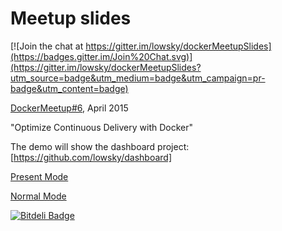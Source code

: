 # Meetup slides

[![Join the chat at https://gitter.im/lowsky/dockerMeetupSlides](https://badges.gitter.im/Join%20Chat.svg)](https://gitter.im/lowsky/dockerMeetupSlides?utm_source=badge&utm_medium=badge&utm_campaign=pr-badge&utm_content=badge)

[DockerMeetup#6](http://www.meetup.com/Docker-Munich/events/221418010/), April 2015

"Optimize Continuous Delivery with Docker"

The demo will show the dashboard project: [https://github.com/lowsky/dashboard]

[Present Mode](http://lowsky.github.io/dockerMeetupSlides/?presentMe=true)

[Normal Mode](http://lowsky.github.io/dockerMeetupSlides/?presentMe=false)


[![Bitdeli Badge](https://d2weczhvl823v0.cloudfront.net/lowsky/dockermeetupslides/trend.png)](https://bitdeli.com/free "Bitdeli Badge")

